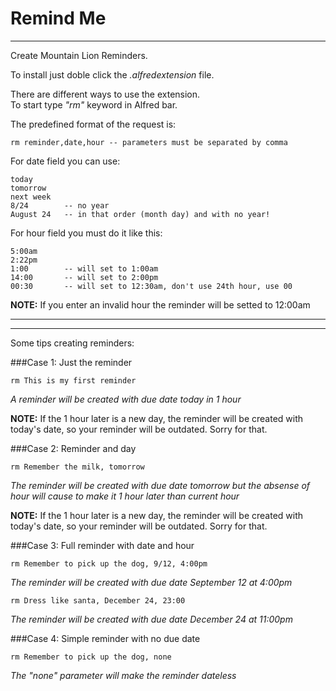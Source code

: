 Remind Me
=================

***
Create Mountain Lion Reminders.  

To install just doble click the *.alfredextension* file.

There are different ways to use the extension.    
To start type *"rm"* keyword in Alfred bar.

The predefined format of the request is:
    
	rm reminder,date,hour -- parameters must be separated by comma
 

For date field you can use: 
   
    today
    tomorrow
    next week
    8/24		-- no year
    August 24 	-- in that order (month day) and with no year!
    
    
For hour field you must do it like this:

	5:00am
	2:22pm
	1:00		-- will set to 1:00am
	14:00		-- will set to 2:00pm
	00:30		-- will set to 12:30am, don't use 24th hour, use 00
	
	
**NOTE:** If you enter an invalid hour the reminder will be setted to 12:00am    
    
        
---            
--- 
Some tips creating reminders:

###Case 1: Just the reminder   

    rm This is my first reminder
*A reminder will be created with due date today in 1 hour*    

**NOTE:** If the 1 hour later is a new day, the reminder will be created with today's date, so your reminder will be outdated. Sorry for that.

###Case 2: Reminder and day

    rm Remember the milk, tomorrow
*The reminder will be created with due date tomorrow but the absense of hour will cause to make it 1 hour later than current hour*

**NOTE:** If the 1 hour later is a new day, the reminder will be created with today's date, so your reminder will be outdated. Sorry for that.

###Case 3: Full reminder with date and hour

    rm Remember to pick up the dog, 9/12, 4:00pm
*The reminder will be created with due date September 12 at 4:00pm*

    rm Dress like santa, December 24, 23:00
*The reminder will be created with due date December 24 at 11:00pm*

###Case 4: Simple reminder with no due date

    rm Remember to pick up the dog, none
*The "none" parameter will make the reminder dateless*